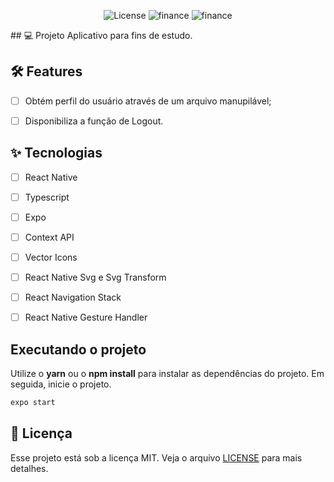 <p align="center">
  <img alt="License" src="https://img.shields.io/static/v1?label=license&message=MIT&color=E51C44&labelColor=0A1033">

 <img src="https://media.discordapp.net/attachments/571752920685477889/912751641537679430/Screenshot_20211123-140748.png?width=224&height=473" alt="finance" />
  <img src="https://media.discordapp.net/attachments/571752920685477889/912751641881628702/Screenshot_20211123-140807.png?width=224&height=473" alt="finance" />
</p>
## 💻 Projeto
Aplicativo para fins de estudo.


## :hammer_and_wrench: Features 

-   [ ] Obtém perfil do usuário através de um arquivo manupilável;
-   [ ] Disponibiliza a função de Logout.


## ✨ Tecnologias

-   [ ] React Native
-   [ ] Typescript
-   [ ] Expo
-   [ ] Context API
-   [ ] Vector Icons
-   [ ] React Native Svg e Svg Transform
-   [ ] React Navigation Stack
-   [ ] React Native Gesture Handler


## Executando o projeto

Utilize o **yarn** ou o **npm install** para instalar as dependências do projeto.
Em seguida, inicie o projeto.

```cl
expo start
```


## 📄 Licença

Esse projeto está sob a licença MIT. Veja o arquivo [LICENSE](LICENSE.md) para mais detalhes.

<br />
